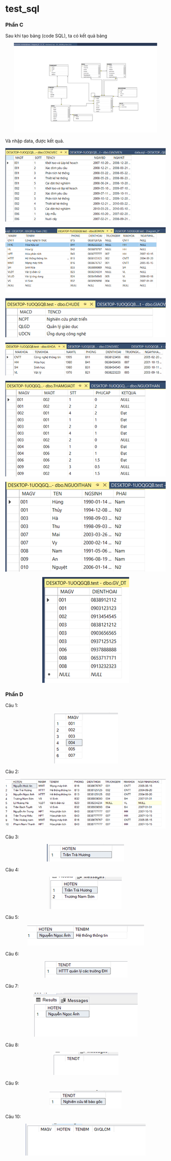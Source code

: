 # test_sql

### Phần C

Sau khi tạo bảng (code SQL), ta có kết quả bảng
<p align="center"> <img src="img/luocdo.png" width="450"> </p>

Và nhập data, được kết quả. 

<p align="center"> <img src="img/CV.png" width=""> </p>
<p align="center"> <img src="img/BM.png" width=""> </p>
<p align="center"> <img src="img/Chude.png" width=""> </p>
<p align="center"> <img src="img/khoa.png" width=""> </p>
<p align="center"> <img src="img/thamgia.png" width=""> </p>
<p align="center"> <img src="img/ngthan.png" width=""> </p>
<p align="center"> <img src="img/gv_dt.png" width=""> </p>







### Phần D

Câu 1: 

<p align="center"> <img src="img/1.png" width=""> </p>

Câu 2:
<p align="center"> <img src="img/2.png" width=""> </p>

Câu 3:
<p align="center"> <img src="img/3.png" width=""> </p>

Câu 4:
<p align="center"> <img src="img/4.png" width=""> </p>

Câu 5:
<p align="center"> <img src="img/5.png" width=""> </p>

Câu 6:
<p align="center"> <img src="img/6.png" width=""> </p>

Câu 7:
<p align="center"> <img src="img/7.png" width=""> </p>

Câu 8:
<p align="center"> <img src="img/8.png" width=""> </p>

Câu 9:
<p align="center"> <img src="img/9.png" width=""> </p>

Câu 10:
<p align="center"> <img src="img/10.png" width=""> </p>
